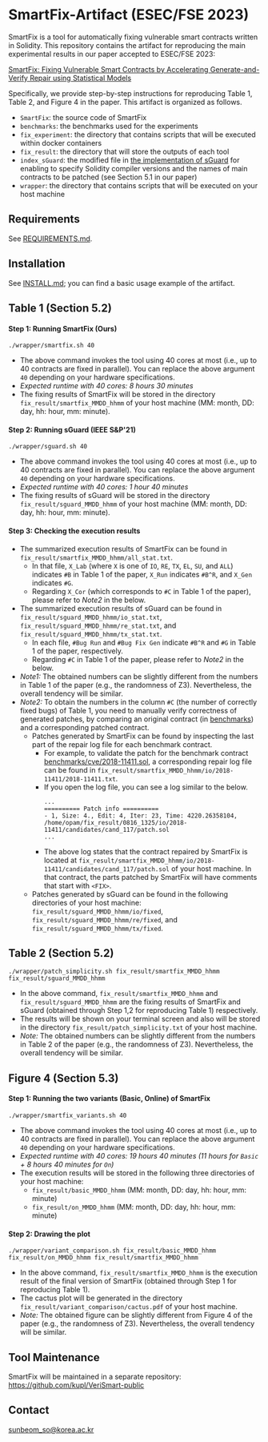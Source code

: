 # SmartFix-Artifact (ESEC/FSE 2023)
SmartFix is a tool for automatically fixing vulnerable smart contracts written in Solidity.
This repository contains the artifact for reproducing the main experimental results in our paper accepted to ESEC/FSE 2023:

[SmartFix: Fixing Vulnerable Smart Contracts by Accelerating Generate-and-Verify Repair using Statistical Models](./paper.pdf)

Specifically, we provide step-by-step instructions for reproducing Table 1, Table 2, and Figure 4 in the paper.
This artifact is organized as follows.
* ``SmartFix``: the source code of SmartFix
* ``benchmarks``: the benchmarks used for the experiments
* ``fix_experiment``: the directory that contains scripts that will be executed within docker containers
* ``fix_result``: the directory that will store the outputs of each tool
* ``index_sGuard``: the modified file in [the implementation of sGuard](https://github.com/duytai/sGuard/tree/643c5f67f21d5a433965218a84ce407d93ccdc23) for enabling to specify Solidity compiler versions and the names of main contracts to be patched (see Section 5.1 in our paper)
* ``wrapper``: the directory that contains scripts that will be executed on your host machine 

## Requirements
See [REQUIREMENTS.md](./REQUIREMENTS.md).

## Installation
See [INSTALL.md](./INSTALL.md); you can find a basic usage example of the artifact.

## Table 1 (Section 5.2)

#### Step 1: Running SmartFix (Ours)
```
./wrapper/smartfix.sh 40
```
* The above command invokes the tool using 40 cores at most (i.e., up to 40 contracts are fixed in parallel). You can replace the above argument ``40`` depending on your hardware specifications.
* *Expected runtime with 40 cores: 8 hours 30 minutes*
* The fixing results of SmartFix will be stored in the directory ``fix_result/smartfix_MMDD_hhmm`` of your host machine (MM: month, DD: day, hh: hour, mm: minute).

#### Step 2: Running sGuard (IEEE S&P'21)
```
./wrapper/sguard.sh 40
```
* The above command invokes the tool using 40 cores at most (i.e., up to 40 contracts are fixed in parallel). You can replace the above argument ``40`` depending on your hardware specifications.
* *Expected runtime with 40 cores: 1 hour 40 minutes*
* The fixing results of sGuard will be stored in the directory ``fix_result/sguard_MMDD_hhmm`` of your host machine (MM: month, DD: day, hh: hour, mm: minute).

#### Step 3: Checking the execution results
* The summarized execution results of SmartFix can be found in ``fix_result/smartfix_MMDD_hhmm/all_stat.txt``.
  * In that file, ``X_Lab`` (where ``X`` is one of ``IO``, ``RE``, ``TX``, ``EL``, ``SU``, and ``ALL``) indicates ``#B`` in Table 1 of the paper, ``X_Run`` indicates ``#B^R``, and ``X_Gen`` indicates ``#G``.
  * Regarding ``X_Cor`` (which corresponds to ``#C`` in Table 1 of the paper), please refer to *Note2* in the below.
* The summarized execution results of sGuard can be found in ``fix_result/sguard_MMDD_hhmm/io_stat.txt``, ``fix_result/sguard_MMDD_hhmm/re_stat.txt``, and ``fix_result/sguard_MMDD_hhmm/tx_stat.txt``.
  * In each file, ``#Bug Run`` and ``#Bug Fix Gen`` indicate ``#B^R`` and ``#G`` in Table 1 of the paper, respectively.
  * Regarding ``#C`` in Table 1 of the paper, please refer to *Note2* in the below.
* *Note1:* The obtained numbers can be slightly different from the numbers in Table 1 of the paper (e.g., the randomness of Z3). Nevertheless, the overall tendency will be similar. 
* *Note2:* To obtain the numbers in the column ``#C`` (the number of correctly fixed bugs) of Table 1, you need to manually verify correctness of generated patches, by comparing an original contract (in [benchmarks](./benchmarks)) and a corresponding patched contract.
  * Patches generated by SmartFix can be found by inspecting the last part of the repair log file for each benchmark contract.
    * For example, to validate the patch for the benchmark contract [benchmarks/cve/2018-11411.sol](./benchmarks/cve/2018-11411.sol), a corresponding repair log file can be found in ``fix_result/smartfix_MMDD_hhmm/io/2018-11411/2018-11411.txt``.
    * If you open the log file, you can see a log similar to the below.
      ```
      ...
      ========== Patch info ==========
      - 1, Size: 4., Edit: 4, Iter: 23, Time: 4220.26358104, /home/opam/fix_result/0816_1325/io/2018-11411/candidates/cand_117/patch.sol
      ...      
      ```
    * The above log states that the contract repaired by SmartFix is located at ``fix_result/smartfix_MMDD_hhmm/io/2018-11411/candidates/cand_117/patch.sol`` of your host machine. In that contract, the parts patched by SmartFix will have comments that start with ``<FIX>``.
  * Patches generated by sGuard can be found in the following directories of your host machine: ``fix_result/sguard_MMDD_hhmm/io/fixed``, ``fix_result/sguard_MMDD_hhmm/re/fixed``, and ``fix_result/sguard_MMDD_hhmm/tx/fixed``.

## Table 2 (Section 5.2)
```
./wrapper/patch_simplicity.sh fix_result/smartfix_MMDD_hhmm fix_result/sguard_MMDD_hhmm
```
* In the above command, ``fix_result/smartfix_MMDD_hhmm`` and ``fix_result/sguard_MMDD_hhmm`` are the fixing results of SmartFix and sGuard (obtained through Step 1,2 for reproducing Table 1) respectively.
* The results will be shown on your terminal screen and also will be stored in the directory ``fix_result/patch_simplicity.txt`` of your host machine.
* *Note:* The obtained numbers can be slightly different from the numbers in Table 2 of the paper (e.g., the randomness of Z3). Nevertheless, the overall tendency will be similar.

## Figure 4 (Section 5.3)
#### Step 1: Running the two variants (Basic, Online) of SmartFix
```
./wrapper/smartfix_variants.sh 40
```
* The above command invokes the tool using 40 cores at most (i.e., up to 40 contracts are fixed in parallel). You can replace the above argument ``40`` depending on your hardware specifications.
* *Expected runtime with 40 cores: 19 hours 40 minutes (11 hours for ``Basic`` + 8 hours 40 minutes for ``On``)*
* The execution results will be stored in the following three directories of your host machine:
  * ``fix_result/basic_MMDD_hhmm`` (MM: month, DD: day, hh: hour, mm: minute)
  * ``fix_result/on_MMDD_hhmm`` (MM: month, DD: day, hh: hour, mm: minute)

#### Step 2: Drawing the plot
```
./wrapper/variant_comparison.sh fix_result/basic_MMDD_hhmm fix_result/on_MMDD_hhmm fix_result/smartfix_MMDD_hhmm
```
* In the above command, ``fix_result/smartfix_MMDD_hhmm`` is the execution result of the final version of SmartFix (obtained through Step 1 for reproducing Table 1).
* The cactus plot will be generated in the directory ``fix_result/variant_comparison/cactus.pdf`` of your host machine.
* *Note:* The obtained figure can be slightly different from Figure 4 of the paper (e.g., the randomness of Z3). Nevertheless, the overall tendency will be similar.

## Tool Maintenance
SmartFix will be maintained in a separate repository: https://github.com/kupl/VeriSmart-public

## Contact
sunbeom_so@korea.ac.kr
